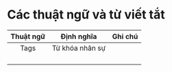 # Các thuật ngữ và từ viết tắt

| **Thuật ngữ** | **Định nghĩa**  | **Ghi chú** |
| :-----------: | :-------------: | :---------: |
|     Tags      | Từ khóa nhân sự |             |
|               |                 |             |
|               |                 |             |
|               |                 |             |
|               |                 |             |
